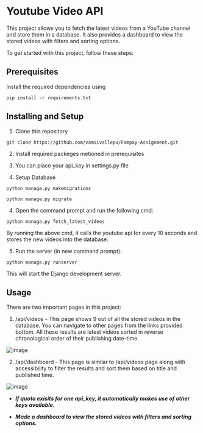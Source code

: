 # Youtube Video API
This project allows you to fetch the latest videos from a YouTube channel and store them in a database. It also provides a dashboard to view the stored videos with filters and sorting options.

To get started with this project, follow these steps:

## Prerequisites
Install the required dependencies using 

`pip install -r requirements.txt`

## Installing and Setup
1. Clone this repository

`git clone https://github.com/vamsivallepu/Fampay-Assignment.git`

2. Install required packeges metioned in prerequisites

3. You can place your api_key in settings.py file

4. Setup Database

`python manage.py makemigrations`

`python manage.py migrate`

4. Open the command prompt and run the following cmd:

`python manage.py fetch_latest_videos`

By running the above cmd, it calls the youtube api for every 10 seconds and stores the new videos into the database. 

5. Run the server (in new command prompt):

`python manage.py runserver`

This will start the Django development server.

## Usage

There are two important pages in this project:

1. /api/videos - This page shows 9 out of all the stored videos in the database. You can navigate to other pages from the links provided bottom. All these results are latest videos sorted in reverse chronological order of their publishing date-time. 

![image](https://user-images.githubusercontent.com/53989958/225515604-bd5dea58-ca9e-42e5-8cb5-8cd7ee7a7264.png)

2. /api/dashboard - This page is similar to /api/videos page along with accessibility to filter the results and sort them based on title and published time. 

![image](https://user-images.githubusercontent.com/53989958/225515629-d0692ecc-2413-4c8e-a1bb-5ada9601b76b.png)


- ***If quota exisits for one api_key, it automatically makes use of other keys available.***

- ***Made a dashboard to view the stored videos with filters and sorting options.***
